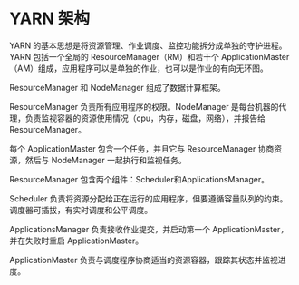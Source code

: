 # YARN 架构

YARN 的基本思想是将资源管理、作业调度、监控功能拆分成单独的守护进程。YARN 包括一个全局的 ResourceManager（RM）和若干个 ApplicationMaster（AM）组成，应用程序可以是单独的作业，也可以是作业的有向无环图。

ResourceManager 和 NodeManager 组成了数据计算框架。

ResourceManager 负责所有应用程序的权限。NodeManager 是每台机器的代理，负责监视容器的资源使用情况（cpu，内存，磁盘，网络），并报告给 ResourceManager。

每个 ApplicationMaster 包含一个任务，并且它与 ResourceManager 协商资源，然后与 NodeManager 一起执行和监视任务。

ResourceManager 包含两个组件：Scheduler和ApplicationsManager。

Scheduler 负责将资源分配给正在运行的应用程序，但要遵循容量队列的约束。调度器可插拔，有实时调度和公平调度。

ApplicationsManager 负责接收作业提交，并启动第一个 ApplicationMaster，并在失败时重启 ApplicationMaster。

ApplicationMaster 负责与调度程序协商适当的资源容器，跟踪其状态并监视进度。

